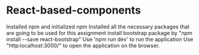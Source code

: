 # React-based-components
Installed npm and initialized npm Installed all the necessary packages that are going to be used for this assignment 
install bootstrap package by "npm install --save react-bootstrap"
Use 'npm run dev' to run the application
Use "http:localhost:3000/" to open the application on the browser.

